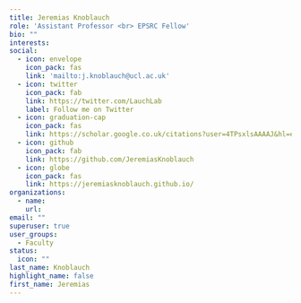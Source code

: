 ```yaml
---
title: Jeremias Knoblauch
role: 'Assistant Professor <br> EPSRC Fellow'
bio: ""
interests:
social:
  - icon: envelope
    icon_pack: fas
    link: 'mailto:j.knoblauch@ucl.ac.uk'
  - icon: twitter
    icon_pack: fab
    link: https://twitter.com/LauchLab
    label: Follow me on Twitter
  - icon: graduation-cap
    icon_pack: fas
    link: https://scholar.google.co.uk/citations?user=4TPsxlsAAAAJ&hl=en
  - icon: github
    icon_pack: fab
    link: https://github.com/JeremiasKnoblauch
  - icon: globe
    icon_pack: fas
    link: https://jeremiasknoblauch.github.io/
organizations:
  - name: 
    url: 
email: ""
superuser: true
user_groups:
  - Faculty
status:
  icon: ""
last_name: Knoblauch
highlight_name: false
first_name: Jeremias
---
```

<!-- BIO

{style="text-align: justify;"} -->
